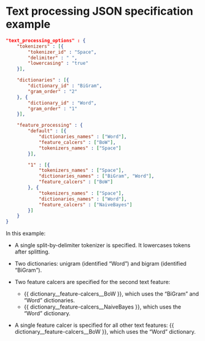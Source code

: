 # Text processing JSON specification example

```json
"text_processing_options" : {
    "tokenizers" : [{
        "tokenizer_id" : "Space",
        "delimiter" : " ",
        "lowercasing" : "true"
    }],

    "dictionaries" : [{
        "dictionary_id" : "BiGram",
        "gram_order" : "2"
    }, {
        "dictionary_id" : "Word",
        "gram_order" : "1"
    }],

    "feature_processing" : {
        "default" : [{
            "dictionaries_names" : ["Word"],
            "feature_calcers" : ["BoW"],
            "tokenizers_names" : ["Space"]
        }],

        "1" : [{
            "tokenizers_names" : ["Space"],
            "dictionaries_names" : ["BiGram", "Word"],
            "feature_calcers" : ["BoW"]
        }, {
            "tokenizers_names" : ["Space"],
            "dictionaries_names" : ["Word"],
            "feature_calcers" : ["NaiveBayes"]
        }]
    }
}
```

In this example:
- A single split-by-delimiter tokenizer is specified. It lowercases tokens after splitting.
- Two dictionaries: unigram (identified <q>Word</q>) and bigram (identified <q>BiGram</q>).
- Two feature calcers are specified for the second text feature:
    - {{ dictionary__feature-calcers__BoW }}, which uses the <q>BiGram</q> and <q>Word</q> dictionaries.
    - {{ dictionary__feature-calcers__NaiveBayes }}, which uses the <q>Word</q> dictionary.

- A single feature calcer is specified for all other text features: {{ dictionary__feature-calcers__BoW }}, which uses the <q>Word</q> dictionary.


